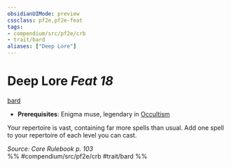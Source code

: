 ```yaml
---
obsidianUIMode: preview
cssclass: pf2e,pf2e-feat
tags:
- compendium/src/pf2e/crb
- trait/bard
aliases: ["Deep Lore"]
---
```

# Deep Lore  *Feat 18*  
[bard](../../rules/traits/bard.md)  

- **Prerequisites**: Enigma muse, legendary in [Occultism](../skills.md#Occultism)

Your repertoire is vast, containing far more spells than usual. Add one spell to your repertoire of each level you can cast.

*Source: Core Rulebook p. 103*  
%% #compendium/src/pf2e/crb #trait/bard %%